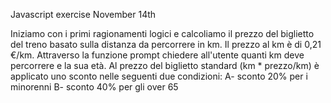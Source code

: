 Javascript exercise 
November 14th

Iniziamo con i primi ragionamenti logici e calcoliamo il prezzo del biglietto del treno basato sulla distanza da percorrere in km. Il prezzo al km è di 0,21 €/km.
Attraverso la funzione prompt chiedere all'utente quanti km deve percorrere e la sua età.
Al prezzo del biglietto standard (km * prezzo/km) è applicato uno sconto nelle seguenti due condizioni:
A- sconto 20% per i minorenni
B- sconto 40% per gli over 65
